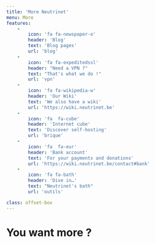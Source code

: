 ```yaml
---
title: 'More Neutrinet'
menu: More
features:
    -
        icon: 'fa fa-newspaper-o'
        header: 'Blog'
        text: 'Blog pages'
        url: 'blog'
    -
        icon: 'fa fa-expeditedssl'
        header: "Need a VPN ?"
        text: "That's what we do !"
        url: 'vpn'
    -
        icon: 'fa fa-wikipedia-w'
        header: 'Our Wiki'
        text: 'We also have a wiki'
        url: 'https://wiki.neutrinet.be'
    -
        icon: 'fa  fa-cube'
        header: 'Internet cube'
        text: 'Discover self-hosting'
        url: 'brique'
    -
        icon: 'fa  fa-eur'
        header: 'Bank account'
        text: 'For your payments and donations'
        url: 'https://wiki.neutrinet.be/contact#bank'
    -
        icon: 'fa fa-bath'
        header: 'Dive in…'
        text: "Neutrinet's bath"
        url: 'outils'

class: offset-box
---
```


# You want more ?
